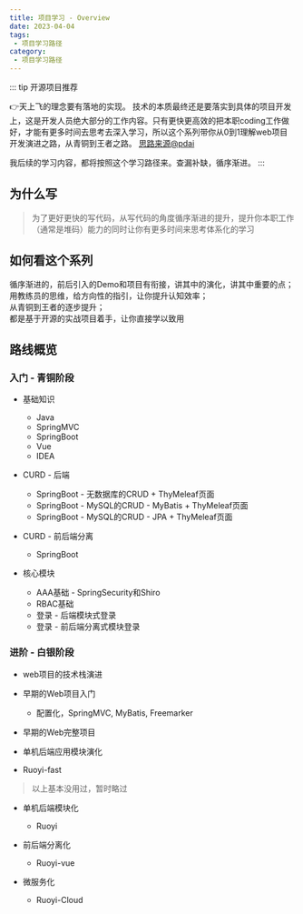 ```yaml
---
title: 项目学习 - Overview
date: 2023-04-04
tags:
 - 项目学习路径
category:
 - 项目学习路径
---
```



::: tip 开源项目推荐

👉天上飞的理念要有落地的实现。
技术的本质最终还是要落实到具体的项目开发上，这是开发人员绝大部分的工作内容。只有更快更高效的把本职coding工作做好，才能有更多时间去思考去深入学习，所以这个系列带你从0到1理解web项目开发演进之路，从青铜到王者之路。
[思路来源@pdai](https://pdai.tech/md/project/project-x-overview.html)  

我后续的学习内容，都将按照这个学习路径来。查漏补缺，循序渐进。
:::


## 为什么写
> 为了更好更快的写代码，从写代码的角度循序渐进的提升，提升你本职工作（通常是堆码）能力的同时让你有更多时间来思考体系化的学习


## 如何看这个系列
循序渐进的，前后引入的Demo和项目有衔接，讲其中的演化，讲其中重要的点；  
用教练员的思维，给方向性的指引，让你提升认知效率；  
从青铜到王者的逐步提升；  
都是基于开源的实战项目着手，让你直接学以致用

## 路线概览

### 入门 - 青铜阶段

- 基础知识
  - Java
  - SpringMVC
  - SpringBoot
  - Vue
  - IDEA
    


- CURD - 后端
  - SpringBoot - 无数据库的CRUD + ThyMeleaf页面
  - SpringBoot - MySQL的CRUD - MyBatis + ThyMeleaf页面
  - SpringBoot - MySQL的CRUD - JPA + ThyMeleaf页面
    


- CURD - 前后端分离
    - SpringBoot 


- 核心模块
    - AAA基础 - SpringSecurity和Shiro
    - RBAC基础
    - 登录 - 后端模块式登录
    - 登录 - 前后端分离式模块登录


### 进阶 - 白银阶段

- web项目的技术栈演进

- 早期的Web项目入门

  - 配置化，SpringMVC, MyBatis, Freemarker
- 早期的Web完整项目

- 单机后端应用模块演化

- Ruoyi-fast

> 以上基本没用过，暂时略过

- 单机后端模块化

  - Ruoyi

- 前后端分离化

  - Ruoyi-vue
  
- 微服务化

  - Ruoyi-Cloud

